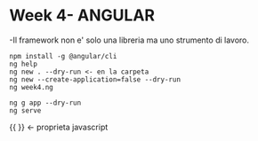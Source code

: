 # Week 4- ANGULAR

-Il framework non e' solo una libreria ma uno strumento di lavoro.

```shell
npm install -g @angular/cli
ng help
ng new . --dry-run <- en la carpeta
ng new --create-application=false --dry-run
ng week4.ng
```

```shell
ng g app --dry-run
ng serve
```

{{ }} <- proprieta javascript
